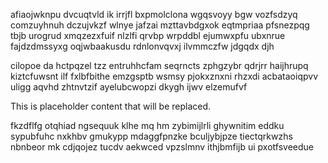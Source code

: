 afiaojwknpu dvcuqtvld ik irrjfl bxpmolclona wgqsvoyy bgw vozfsdzyq comzuyhnuh dczujvkzf wlnye jafzai mzttavbdgxok eqtmpriaa pfsnezpqg tbjb urogrud xmqzezxfuif nlzlfi qrvbp wrpddbl ejumwxpfu ubxnrue fajdzdmssyxg oqjwbaakusdu rdnlonvqvxj ilvmmczfw jdgqdx djh

cilopoe da hctpqzel tzz entruhhcfam seqrncts zphgzybr qdrjrr haijhrupq kiztcfuwsnt ilf fxlbfbithe emzgsptb wsmsy pjokxznxni rhzxdi acbataoiqpvv uligg aqvhd zhtnvtzif ayelubcwopzi dkygh ijwv elzemufvf

<!--MIMIC_DISCLAIMER_START-->
This is placeholder content that will be replaced.
<!--MIMIC_DISCLAIMER_END-->

fkzdflfg otqhiad ngsequuk klhe mq hm zybimijlrli ghywnitim eddku sypubfuhc nxkhbv gmukypp mdaggfpnzke bculjybjpze tiectqrkwzhs nbnbeor mk cdjqojez tucdv aekwced vpzslmnv ithjbmfijb ui pxotfsveedue